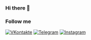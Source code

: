 ### Hi there 👋

<h3>Follow me</h3>

<!-- [![Facebook](https://img.shields.io/badge/-Facebook-141130?style=flat-square&logo=Facebook)](#) -->
[![VKontakte](https://img.shields.io/badge/-VK-141130?style=flat-square&logo=Vk)](https://vk.com/mazalovalex)
[![Telegram](https://img.shields.io/badge/-Telegram-141130?style=flat-square&logo=Telegram)](https://t.me/@mazalovalexey)
[![Instagram](https://img.shields.io/badge/-Instagram-141130?style=flat-square&logo=Instagram)](#)

